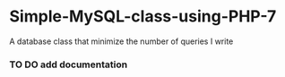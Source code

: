 # Simple-MySQL-class-using-PHP-7
A database class that minimize the number of queries I write
### TO DO add documentation